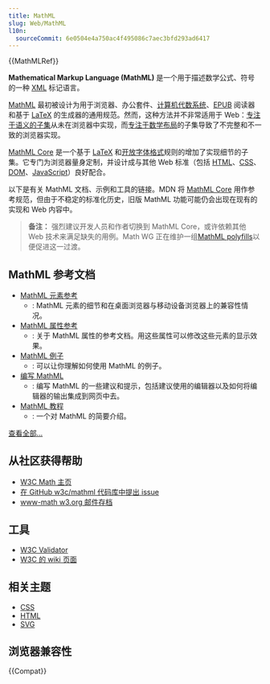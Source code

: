 ```yaml
---
title: MathML
slug: Web/MathML
l10n:
  sourceCommit: 6e0504e4a750ac4f495086c7aec3bfd293ad6417
---
```


{{MathMLRef}}

**Mathematical Markup Language (MathML)** 是一个用于描述数学公式、符号的一种 [XML](/zh-CN/docs/XML) 标记语言。

[MathML](https://w3c.github.io/mathml/) 最初被设计为用于浏览器、办公套件、[计算机代数系统](https://zh.wikipedia.org/wiki/計算機代數系統)、[EPUB](https://www.w3.org/publishing/epub33/) 阅读器和基于 [LaTeX](https://zh.wikipedia.org/wiki/LaTeX) 的生成器的通用规范。然而，这种方法并不非常适用于 Web：[专注于语义的子集](https://w3c.github.io/mathml/#contm)从未在浏览器中实现，而[专注于数学布局](https://w3c.github.io/mathml/#presm)的子集导致了不完整和不一致的浏览器实现。

[MathML Core](https://w3c.github.io/mathml-core/) 是一个基于 [LaTeX](https://zh.wikipedia.org/wiki/LaTeX) 和[开放字体格式](https://docs.microsoft.com/typography/opentype/spec/math)规则的增加了实现细节的子集。它专门为浏览器量身定制，并设计成与其他 Web 标准（包括 [HTML](/zh-CN/docs/Web/HTML)、[CSS](/zh-CN/docs/Web/CSS)、[DOM](/zh-CN/docs/Web/API/Document_Object_Model)、[JavaScript](/zh-CN/docs/Web/JavaScript)）良好配合。

以下是有关 MathML 文档、示例和工具的链接。MDN 将 [MathML Core](https://w3c.github.io/mathml-core/) 用作参考规范，但由于不稳定的标准化历史，旧版 MathML 功能可能仍会出现在现有的实现和 Web 内容中。

> **备注：** 强烈建议开发人员和作者切换到 MathML Core，或许依赖其他 Web 技术来满足缺失的用例。Math WG 正在维护一组[MathML polyfills](https://github.com/mathml-refresh/mathml-polyfills)以便促进这一过渡。

## MathML 参考文档

- [MathML 元素参考](/zh-CN/docs/Web/MathML/Element)
  - : MathML 元素的细节和在桌面浏览器与移动设备浏览器上的兼容性情况。
- [MathML 属性参考](/zh-CN/docs/Web/MathML/Attribute)
  - : 关于 MathML 属性的参考文档。用这些属性可以修改这些元素的显示效果。
- [MathML 例子](/zh-CN/docs/Web/MathML/Examples)
  - : 可以让你理解如何使用 MathML 的例子。
- [编写 MathML](/zh-CN/docs/Web/MathML/Authoring)
  - : 编写 MathML 的一些建议和提示，包括建议使用的编辑器以及如何将编辑器的输出集成到网页中去。
- [MathML 教程](/zh-CN/docs/Learn/MathML)
  - : 一个对 MathML 的简要介绍。

[查看全部...](/zh-CN/docs/tag/MathML)

## 从社区获得帮助

- [W3C Math 主页](https://www.w3.org/Math/)
- [在 GitHub w3c/mathml 代码库中提出 issue](https://github.com/w3c/mathml/issues)
- [www-math w3.org 邮件存档](https://lists.w3.org/Archives/Public/www-math/)

## 工具

- [W3C Validator](http://validator.w3.org)
- [W3C 的 wiki 页面](https://www.w3.org/wiki/Math_Tools)

## 相关主题

- [CSS](/zh-CN/docs/Web/CSS)
- [HTML](/zh-CN/docs/Web/HTML)
- [SVG](/zh-CN/docs/Web/SVG)

## 浏览器兼容性

{{Compat}}
